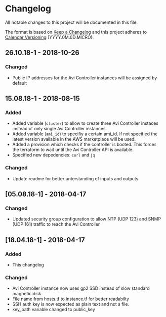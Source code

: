 # Changelog

All notable changes to this project will be documented in this file.

The format is based on [Keep a Changelog](http://keepachangelog.com/en/1.0.0/) and this project adheres to [Calendar Versioning](https://calver.org/) (YYYY.0M.0D.MICRO).


## 26.10.18-1 - 2018-10-26
### Changed
- Public IP addresses for the Avi Controller instances will be assigned by default

## 15.08.18-1 - 2018-08-15
### Added
- Added variable (`cluster`) to allow to create three Avi Controller instaces instead of only single Avi Controller instances
- Added variable (`ami_id`) to specifiy a certain ami_id. If not specified the latest version available in the AWS marketplace will be used.
- Added a provision which checks if the controller is booted. This forces the terraform  to wait until the Avi Controller API is available.
- Specified new depedencies: `curl` and `jq`

### Changed
- Update readme for better unterstanding of inputs and outputs


## [05.08.18-1] - 2018-04-17
### Changed
- Updated security group configuration to allow NTP (UDP 123) and SNMP (UDP 161) traffic to reach the Avi Controller

## [18.04.18-1] - 2018-04-17
### Added
- This changelog

### Changed
- Avi Controller instance now uses gp2 SSD instead of slow standard magnetic disk
- File name from hosts.tf to instance.tf for better readabilty
- SSH auth key is now expected as plain text and not a file. 
- key_path variable changed to public_key